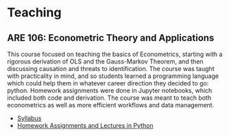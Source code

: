 # Teaching

## ARE 106: Econometric Theory and Applications

This course focused on teaching the basics of Econometrics, starting with a rigorous derivation of OLS and the Gauss-Markov Theorem, and then discussing causation and threats to identification. The course was taught with practicality in mind, and so students learned a programming language which could help them in whatever career direction they decided to go: python. Homework assignments were done in Jupyter notebooks, which included both code and derivation. The course was meant to teach both econometrics as well as more efficient workflows and data management.

- [Syllabus](syllabus.html)
- [Homework Assignments and Lectures in Python](https://github.com/amichuda/are106-python)